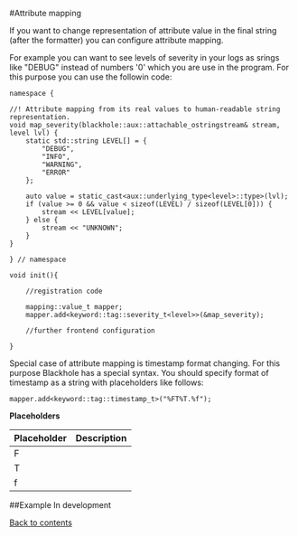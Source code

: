 #Attribute mapping

If you want to change representation of attribute value in the final string (after the formatter) you can configure attribute mapping.

For example you can want to see levels of severity in your logs as srings like "DEBUG" instead of numbers '0' which you are use in the program. For this purpose you can use the followin code:

```
namespace {

//! Attribute mapping from its real values to human-readable string representation.
void map_severity(blackhole::aux::attachable_ostringstream& stream, level lvl) {
    static std::string LEVEL[] = {
        "DEBUG",
        "INFO",
        "WARNING",
        "ERROR"
    };

    auto value = static_cast<aux::underlying_type<level>::type>(lvl);
    if (value >= 0 && value < sizeof(LEVEL) / sizeof(LEVEL[0])) {
        stream << LEVEL[value];
    } else {
        stream << "UNKNOWN";
    }
}

} // namespace

void init(){
	
	//registration code
	
    mapping::value_t mapper;
    mapper.add<keyword::tag::severity_t<level>>(&map_severity);

    //further frontend configuration

}
```

Special case of attribute mapping is timestamp format changing. For this purpose Blackhole has a special syntax. You should specify format of timestamp as a string with placeholders like follows:

```
mapper.add<keyword::tag::timestamp_t>("%FT%T.%f");
```

**Placeholders**

|Placeholder|Description|
|-----------|-----------|
|F||
|T||
|f||


##Example
In development

[Back to contents](contenst.md)